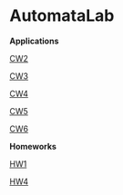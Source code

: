 # AutomataLab

<b>Applications</b>

[CW2](https://meryem-ezber.github.io/AutomataLab/CW2/NfaAndDfa.html)

[CW3](https://meryem-ezber.github.io/AutomataLab/CW3/RegExp.html)

[CW4](https://meryem-ezber.github.io/AutomataLab/CW4/palindromes.html)

[CW5](https://meryem-ezber.github.io/AutomataLab/CW5/Expression.html)

[CW6](https://meryem-ezber.github.io/AutomataLab/CW6/Pda1.html)

<b>Homeworks</b>

[HW1](https://meryem-ezber.github.io/AutomataLab/HW1/RegExp.html)

[HW4](https://meryem-ezber.github.io/AutomataLab/HW4/CFG.html)

